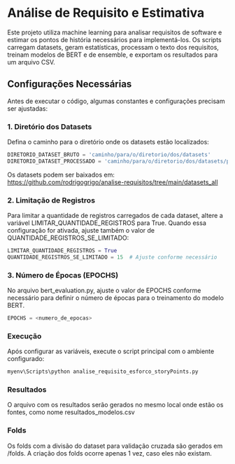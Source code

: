 # Análise de Requisito e Estimativa
Este projeto utiliza machine learning para analisar requisitos de software e estimar os pontos de história necessários para implementá-los. Os scripts carregam datasets, geram estatísticas, processam o texto dos requisitos, treinam modelos de BERT e de ensemble, e exportam os resultados para um arquivo CSV.

## Configurações Necessárias
Antes de executar o código, algumas constantes e configurações precisam ser ajustadas:

### 1. Diretório dos Datasets
Defina o caminho para o diretório onde os datasets estão localizados:

```python
DIRETORIO_DATASET_BRUTO = 'caminho/para/o/diretorio/dos/datasets'
DIRETORIO_DATASET_PROCESSADO = 'caminho/para/o/diretorio/dos/datasets/processados'
```

Os datasets podem ser baixados em: https://github.com/rodrigogrigo/analise-requisitos/tree/main/datasets_all

### 2. Limitação de Registros
Para limitar a quantidade de registros carregados de cada dataset, altere a variável LIMITAR_QUANTIDADE_REGISTROS para True. Quando essa configuração for ativada, ajuste também o valor de QUANTIDADE_REGISTROS_SE_LIMITADO:

```python
LIMITAR_QUANTIDADE_REGISTROS = True
QUANTIDADE_REGISTROS_SE_LIMITADO = 15  # Ajuste conforme necessário
``` 

### 3. Número de Épocas (EPOCHS)
No arquivo bert_evaluation.py, ajuste o valor de EPOCHS conforme necessário para definir o número de épocas para o treinamento do modelo BERT.

```python
EPOCHS = <numero_de_epocas>
```

### Execução
Após configurar as variáveis, execute o script principal com o ambiente configurado:

```bash
myenv\Scripts\python analise_requisito_esforco_storyPoints.py
```

### Resultados
O arquivo com os resultados serão gerados no mesmo local onde estão os fontes, como nome resultados_modelos.csv

### Folds
Os folds com a divisão do dataset para validação cruzada são gerados em /folds. A criação dos folds ocorre apenas 1 vez, caso eles não existam. 
